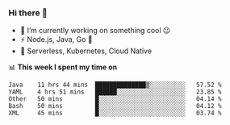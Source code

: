 ### Hi there 👋

<!--
**nodejh/nodejh** is a ✨ _special_ ✨ repository because its `README.md` (this file) appears on your GitHub profile.

Here are some ideas to get you started:

- 🔭 I’m currently working on ...
- 🌱 I’m currently learning ...
- 👯 I’m looking to collaborate on ...
- 🤔 I’m looking for help with ...
- 💬 Ask me about ...
- 📫 How to reach me: ...
- 😄 Pronouns: ...
- ⚡ Fun fact: ...
-->

- 🔭 I’m currently working on something cool :wink:
- ⚡ Node.js, Java, Go :thought_balloon:
- 🤖 Serverless, Kubernetes, Cloud Native

📊 **This week I spent my time on**

<!--START_SECTION:waka-->
```text
Java    11 hrs 44 mins  ██████████████▒░░░░░░░░░░   57.52 % 
YAML    4 hrs 51 mins   ██████░░░░░░░░░░░░░░░░░░░   23.85 % 
Other   50 mins         █░░░░░░░░░░░░░░░░░░░░░░░░   04.14 % 
Bash    50 mins         █░░░░░░░░░░░░░░░░░░░░░░░░   04.12 % 
XML     45 mins         █░░░░░░░░░░░░░░░░░░░░░░░░   03.74 % 
```
<!--END_SECTION:waka-->


<!--
:traffic_light: **Visitors**

![visitors](https://visitor-badge.glitch.me/badge?page_id=nodejh.nodejh)
-->

